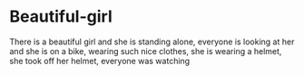 # Beautiful-girl
There is a beautiful girl and she is standing alone, everyone is looking at her and she is on a bike, wearing such nice clothes, she is wearing a helmet, she took off her helmet, everyone was watching
